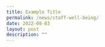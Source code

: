 ```yaml
---
title: Example Title
permalink: /news/staff-well-being/
date: 2022-08-03
layout: post
description: ""
---
```

